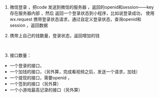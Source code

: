 1. 微信登录  ，把code 发送到微信的服务器 ，返回的openid和session——key 存在服务器内部 ，然后 返回一个登录状态到小程序，比如说登录成功， 使用wx.request 携带登录状态请求，通过自定义登录状态，查询openid和session ，返回数据

2. 携带上自己的钱数量，登录状态，返回增加的钱

   ​

3. 接口数量：

- 一个登录的接口，
- 一个加钱的接口，（另外算，完成看视频之后，发送一个请求，加钱）
- 一个提现的接口，需要openid ，
- 一个签到的接口（另外算）
- 一个小游戏最高记录的接口（另外算）
